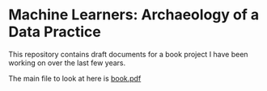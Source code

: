 
# Machine Learners: Archaeology of a Data Practice

This repository contains draft documents for a book project I have been working on over the last few years.

The main file to look at here is [book.pdf](book.pdf)

